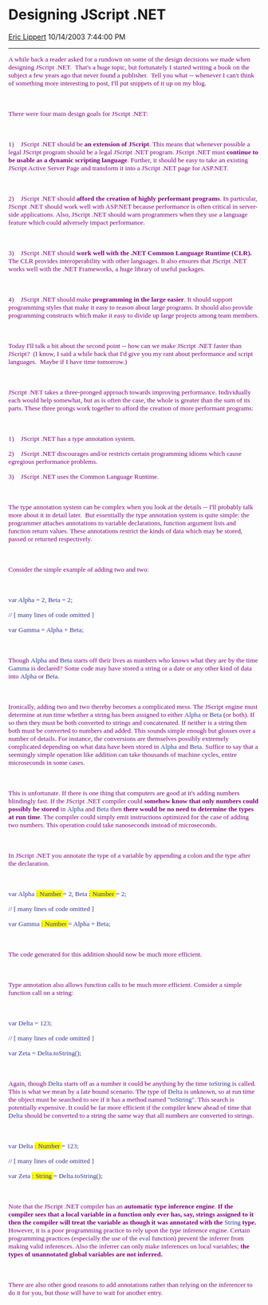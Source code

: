 <div id="page">

# Designing JScript .NET

[Eric Lippert](https://social.msdn.microsoft.com/profile/Eric%20Lippert) 10/14/2003 7:44:00 PM

-----

<div id="content">

<span style="FONT-SIZE: 10pt; COLOR: purple; FONT-FAMILY: &#39;Lucida Sans Unicode&#39;; mso-bidi-font-family: &#39;Times New Roman&#39;">A while back a reader asked for a rundown on some of the design decisions we made when designing JScript .NET.<span style="mso-spacerun: yes">  </span>That's a huge topic, but fortunately I started writing a book on the subject a few years ago that never found a publisher.<span style="mso-spacerun: yes">  </span>Tell you what -- whenever I can't think of something more interesting to post, I'll put snippets of it up on my blog.</span>

<span style="FONT-SIZE: 10pt; COLOR: purple; FONT-FAMILY: &#39;Lucida Sans Unicode&#39;; mso-bidi-font-family: &#39;Times New Roman&#39;"> </span>

 

<span style="FONT-SIZE: 10pt; COLOR: purple; FONT-FAMILY: &#39;Lucida Sans Unicode&#39;; mso-bidi-font-family: &#39;Times New Roman&#39;">There were four main design goals for JScript .NET:</span>

<span style="FONT-SIZE: 10pt; COLOR: purple; FONT-FAMILY: &#39;Lucida Sans Unicode&#39;; mso-bidi-font-family: &#39;Times New Roman&#39;"> </span>

 

<span style="FONT-SIZE: 10pt; COLOR: purple; FONT-FAMILY: &#39;Lucida Sans Unicode&#39;; mso-fareast-font-family: &#39;Lucida Sans Unicode&#39;"><span style="mso-list: Ignore">1)<span style="FONT: 7pt &#39;Times New Roman&#39;">      </span></span></span><span style="FONT-SIZE: 10pt; COLOR: purple; FONT-FAMILY: &#39;Lucida Sans Unicode&#39;; mso-bidi-font-family: &#39;Times New Roman&#39;">JScript .NET should be **an extension of JScript**. This means that whenever possible a legal JScript program should be a legal JScript .NET program. JScript .NET must **continue to be usable as a dynamic scripting language**. Further, it should be easy to take an existing JScript Active Server Page and transform it into a JScript .NET page for ASP.NET.</span>

<span style="FONT-SIZE: 10pt; COLOR: purple; FONT-FAMILY: &#39;Lucida Sans Unicode&#39;; mso-bidi-font-family: &#39;Times New Roman&#39;"> </span>

 

<span style="FONT-SIZE: 10pt; COLOR: purple; FONT-FAMILY: &#39;Lucida Sans Unicode&#39;; mso-fareast-font-family: &#39;Lucida Sans Unicode&#39;"><span style="mso-list: Ignore">2)<span style="FONT: 7pt &#39;Times New Roman&#39;">      </span></span></span><span style="FONT-SIZE: 10pt; COLOR: purple; FONT-FAMILY: &#39;Lucida Sans Unicode&#39;; mso-bidi-font-family: &#39;Times New Roman&#39;">JScript .NET should **afford the creation of highly performant programs**. In particular, JScript .NET should work well with ASP.NET because performance is often critical in server-side applications. Also, JScript .NET should warn programmers when they use a language feature which could adversely impact performance.</span>

<span style="FONT-SIZE: 10pt; COLOR: purple; FONT-FAMILY: &#39;Lucida Sans Unicode&#39;; mso-bidi-font-family: &#39;Times New Roman&#39;"> </span>

 

<span style="FONT-SIZE: 10pt; COLOR: purple; FONT-FAMILY: &#39;Lucida Sans Unicode&#39;; mso-fareast-font-family: &#39;Lucida Sans Unicode&#39;"><span style="mso-list: Ignore">3)<span style="FONT: 7pt &#39;Times New Roman&#39;">      </span></span></span><span style="FONT-SIZE: 10pt; COLOR: purple; FONT-FAMILY: &#39;Lucida Sans Unicode&#39;; mso-bidi-font-family: &#39;Times New Roman&#39;">JScript .NET should **work well with the .NET Common Language Runtime (CLR).** The CLR provides interoperability with other languages. It also ensures that JScript .NET works well with the .NET Frameworks, a huge library of useful packages.</span>

<span style="FONT-SIZE: 10pt; COLOR: purple; FONT-FAMILY: &#39;Lucida Sans Unicode&#39;; mso-bidi-font-family: &#39;Times New Roman&#39;"> </span>

 

<span style="FONT-SIZE: 10pt; COLOR: purple; FONT-FAMILY: &#39;Lucida Sans Unicode&#39;; mso-fareast-font-family: &#39;Lucida Sans Unicode&#39;"><span style="mso-list: Ignore">4)<span style="FONT: 7pt &#39;Times New Roman&#39;">      </span></span></span><span style="FONT-SIZE: 10pt; COLOR: purple; FONT-FAMILY: &#39;Lucida Sans Unicode&#39;; mso-bidi-font-family: &#39;Times New Roman&#39;">JScript .NET should make **programming in the large easier**. It should support programming styles that make it easy to reason about large programs. It should also provide programming constructs which make it easy to divide up large projects among team members.</span>

<span style="FONT-SIZE: 10pt; COLOR: purple; FONT-FAMILY: &#39;Lucida Sans Unicode&#39;; mso-bidi-font-family: &#39;Times New Roman&#39;"> </span>

 

<span style="FONT-SIZE: 10pt; COLOR: purple; FONT-FAMILY: &#39;Lucida Sans Unicode&#39;; mso-bidi-font-family: &#39;Times New Roman&#39;">Today I'll talk a bit about the second point -- how can we make JScript .NET faster than JScript?<span style="mso-spacerun: yes">  </span>(I know, I said a while back that I'd give you my rant about performance and script languages.<span style="mso-spacerun: yes">  </span>Maybe if I have time tomorrow.)</span>

<span style="FONT-SIZE: 10pt; COLOR: purple; FONT-FAMILY: &#39;Lucida Sans Unicode&#39;; mso-bidi-font-family: &#39;Times New Roman&#39;"> </span>

 

<span style="FONT-SIZE: 10pt; COLOR: purple; FONT-FAMILY: &#39;Lucida Sans Unicode&#39;; mso-bidi-font-family: &#39;Times New Roman&#39;">JScript .NET takes a three-pronged approach towards improving performance. Individually each would help somewhat, but as is often the case, the whole is greater than the sum of its parts. These three prongs work together to afford the creation of more performant programs:</span>

<span style="FONT-SIZE: 10pt; COLOR: purple; FONT-FAMILY: &#39;Lucida Sans Unicode&#39;; mso-bidi-font-family: &#39;Times New Roman&#39;"> </span>

 

<span style="FONT-SIZE: 10pt; COLOR: purple; FONT-FAMILY: &#39;Lucida Sans Unicode&#39;; mso-fareast-font-family: &#39;Lucida Sans Unicode&#39;"><span style="mso-list: Ignore">1)<span style="FONT: 7pt &#39;Times New Roman&#39;">      </span></span></span><span style="FONT-SIZE: 10pt; COLOR: purple; FONT-FAMILY: &#39;Lucida Sans Unicode&#39;; mso-bidi-font-family: &#39;Times New Roman&#39;">JScript .NET has a type annotation system.</span>

<span style="FONT-SIZE: 10pt; COLOR: purple; FONT-FAMILY: &#39;Lucida Sans Unicode&#39;; mso-fareast-font-family: &#39;Lucida Sans Unicode&#39;"><span style="mso-list: Ignore">2)<span style="FONT: 7pt &#39;Times New Roman&#39;">      </span></span></span><span style="FONT-SIZE: 10pt; COLOR: purple; FONT-FAMILY: &#39;Lucida Sans Unicode&#39;; mso-bidi-font-family: &#39;Times New Roman&#39;">JScript .NET discourages and/or restricts certain programming idioms which cause egregious performance problems.</span>

<span style="FONT-SIZE: 10pt; COLOR: purple; FONT-FAMILY: &#39;Lucida Sans Unicode&#39;; mso-fareast-font-family: &#39;Lucida Sans Unicode&#39;"><span style="mso-list: Ignore">3)<span style="FONT: 7pt &#39;Times New Roman&#39;">      </span></span></span><span style="FONT-SIZE: 10pt; COLOR: purple; FONT-FAMILY: &#39;Lucida Sans Unicode&#39;; mso-bidi-font-family: &#39;Times New Roman&#39;">JScript .NET uses the Common Language Runtime.</span>

<span style="FONT-SIZE: 10pt; COLOR: purple; FONT-FAMILY: &#39;Lucida Sans Unicode&#39;; mso-bidi-font-family: &#39;Times New Roman&#39;"> </span>

 

<span style="FONT-SIZE: 10pt; COLOR: purple; FONT-FAMILY: &#39;Lucida Sans Unicode&#39;; mso-bidi-font-family: &#39;Times New Roman&#39;">The type annotation system can be complex when you look at the details -- I'll probably talk more about it in detail later.<span style="mso-spacerun: yes">  </span>But essentially the type annotation system is quite simple: the programmer attaches annotations to variable declarations, function argument lists and function return values. These annotations restrict the kinds of data which may be stored, passed or returned respectively. </span>

<span style="FONT-SIZE: 10pt; COLOR: purple; FONT-FAMILY: &#39;Lucida Sans Unicode&#39;; mso-bidi-font-family: &#39;Times New Roman&#39;"> </span>

 

<span style="FONT-SIZE: 10pt; COLOR: purple; FONT-FAMILY: &#39;Lucida Sans Unicode&#39;; mso-bidi-font-family: &#39;Times New Roman&#39;">Consider the simple example of adding two and two:</span>

<span style="FONT-SIZE: 10pt; COLOR: purple; FONT-FAMILY: &#39;Lucida Sans Unicode&#39;; mso-bidi-font-family: &#39;Times New Roman&#39;"> </span>

 

<span style="FONT-SIZE: 10pt; COLOR: #333399; FONT-FAMILY: &#39;Lucida Console&#39;">var Alpha = 2, Beta = 2;</span>

<span style="FONT-SIZE: 10pt; COLOR: #333399; FONT-FAMILY: &#39;Lucida Console&#39;">// \[ many lines of code omitted \]</span>

<span style="FONT-SIZE: 10pt; COLOR: #333399; FONT-FAMILY: &#39;Lucida Console&#39;">var Gamma = Alpha + Beta;</span>

<span style="FONT-SIZE: 10pt; COLOR: purple; FONT-FAMILY: &#39;Lucida Sans Unicode&#39;; mso-bidi-font-family: &#39;Times New Roman&#39;"> </span>

 

<span style="FONT-SIZE: 10pt; COLOR: purple; FONT-FAMILY: &#39;Lucida Sans Unicode&#39;; mso-bidi-font-family: &#39;Times New Roman&#39;">Though </span><span style="FONT-SIZE: 10pt; COLOR: #333399; FONT-FAMILY: &#39;Lucida Console&#39;">Alpha</span><span style="FONT-SIZE: 10pt; COLOR: purple; FONT-FAMILY: &#39;Lucida Sans Unicode&#39;; mso-bidi-font-family: &#39;Times New Roman&#39;"> and </span><span style="FONT-SIZE: 10pt; COLOR: #333399; FONT-FAMILY: &#39;Lucida Console&#39;">Beta</span><span style="FONT-SIZE: 10pt; COLOR: purple; FONT-FAMILY: &#39;Lucida Sans Unicode&#39;; mso-bidi-font-family: &#39;Times New Roman&#39;"> starts off their lives as numbers who knows what they are by the time </span><span style="FONT-SIZE: 10pt; COLOR: #333399; FONT-FAMILY: &#39;Lucida Console&#39;">Gamma</span><span style="FONT-SIZE: 10pt; COLOR: purple; FONT-FAMILY: &#39;Lucida Sans Unicode&#39;; mso-bidi-font-family: &#39;Times New Roman&#39;"> is declared? Some code may have stored a string or a date or any other kind of data into </span><span style="FONT-SIZE: 10pt; COLOR: #333399; FONT-FAMILY: &#39;Lucida Console&#39;">Alpha</span><span style="FONT-SIZE: 10pt; COLOR: purple; FONT-FAMILY: &#39;Lucida Sans Unicode&#39;; mso-bidi-font-family: &#39;Times New Roman&#39;"> or </span><span style="FONT-SIZE: 10pt; COLOR: #333399; FONT-FAMILY: &#39;Lucida Console&#39;">Beta</span><span style="FONT-SIZE: 10pt; COLOR: purple; FONT-FAMILY: &#39;Lucida Sans Unicode&#39;; mso-bidi-font-family: &#39;Times New Roman&#39;">. </span>

<span style="FONT-SIZE: 10pt; COLOR: purple; FONT-FAMILY: &#39;Lucida Sans Unicode&#39;; mso-bidi-font-family: &#39;Times New Roman&#39;"> </span>

 

<span style="FONT-SIZE: 10pt; COLOR: purple; FONT-FAMILY: &#39;Lucida Sans Unicode&#39;; mso-bidi-font-family: &#39;Times New Roman&#39;">Ironically, adding two and two thereby becomes a complicated mess. The JScript engine must determine at run time whether a string has been assigned to either </span><span style="FONT-SIZE: 10pt; COLOR: #333399; FONT-FAMILY: &#39;Lucida Console&#39;">Alpha</span><span style="FONT-SIZE: 10pt; COLOR: purple; FONT-FAMILY: &#39;Lucida Sans Unicode&#39;; mso-bidi-font-family: &#39;Times New Roman&#39;"> or </span><span style="FONT-SIZE: 10pt; COLOR: #333399; FONT-FAMILY: &#39;Lucida Console&#39;">Beta</span><span style="FONT-SIZE: 10pt; COLOR: purple; FONT-FAMILY: &#39;Lucida Sans Unicode&#39;; mso-bidi-font-family: &#39;Times New Roman&#39;"> (or both). If so then they must be both converted to strings and concatenated. If neither is a string then both must be converted to numbers and added. This sounds simple enough but glosses over a number of details. For instance, the conversions are themselves possibly extremely complicated depending on what data have been stored in </span><span style="FONT-SIZE: 10pt; COLOR: #333399; FONT-FAMILY: &#39;Lucida Console&#39;">Alpha</span><span style="FONT-SIZE: 10pt; COLOR: purple; FONT-FAMILY: &#39;Lucida Sans Unicode&#39;; mso-bidi-font-family: &#39;Times New Roman&#39;"> and </span><span style="FONT-SIZE: 10pt; COLOR: #333399; FONT-FAMILY: &#39;Lucida Console&#39;">Beta</span><span style="FONT-SIZE: 10pt; COLOR: purple; FONT-FAMILY: &#39;Lucida Sans Unicode&#39;; mso-bidi-font-family: &#39;Times New Roman&#39;">. Suffice to say that a seemingly simple operation like addition can take thousands of machine cycles, entire microseconds in some cases.</span>

<span style="FONT-SIZE: 10pt; COLOR: purple; FONT-FAMILY: &#39;Lucida Sans Unicode&#39;; mso-bidi-font-family: &#39;Times New Roman&#39;"> </span>

 

<span style="FONT-SIZE: 10pt; COLOR: purple; FONT-FAMILY: &#39;Lucida Sans Unicode&#39;; mso-bidi-font-family: &#39;Times New Roman&#39;">This is unfortunate. If there is one thing that computers are good at it's adding numbers blindingly fast. If the JScript .NET compiler could **somehow know that only numbers could possibly be stored** in </span><span style="FONT-SIZE: 10pt; COLOR: #333399; FONT-FAMILY: &#39;Lucida Console&#39;">Alpha</span><span style="FONT-SIZE: 10pt; COLOR: purple; FONT-FAMILY: &#39;Lucida Sans Unicode&#39;; mso-bidi-font-family: &#39;Times New Roman&#39;"> and </span><span style="FONT-SIZE: 10pt; COLOR: #333399; FONT-FAMILY: &#39;Lucida Console&#39;">Beta</span><span style="FONT-SIZE: 10pt; COLOR: purple; FONT-FAMILY: &#39;Lucida Sans Unicode&#39;; mso-bidi-font-family: &#39;Times New Roman&#39;"> then **there would be no need to determine the types at run time**. The compiler could simply emit instructions optimized for the case of adding two numbers. This operation could take nanoseconds instead of microseconds.</span>

<span style="FONT-SIZE: 10pt; COLOR: purple; FONT-FAMILY: &#39;Lucida Sans Unicode&#39;; mso-bidi-font-family: &#39;Times New Roman&#39;"> </span>

 

<span style="FONT-SIZE: 10pt; COLOR: purple; FONT-FAMILY: &#39;Lucida Sans Unicode&#39;; mso-bidi-font-family: &#39;Times New Roman&#39;">In JScript .NET you annotate the type of a variable by appending a colon and the type after the declaration.</span>

<span style="FONT-SIZE: 10pt; COLOR: purple; FONT-FAMILY: &#39;Lucida Sans Unicode&#39;; mso-bidi-font-family: &#39;Times New Roman&#39;"> </span>

 

<span style="FONT-SIZE: 10pt; COLOR: #333399; FONT-FAMILY: &#39;Lucida Console&#39;">var Alpha <span style="BACKGROUND: yellow; mso-highlight: yellow">: Number </span>= 2, Beta <span style="BACKGROUND: yellow; mso-highlight: yellow">: Number </span>= 2;</span>

<span style="FONT-SIZE: 10pt; COLOR: #333399; FONT-FAMILY: &#39;Lucida Console&#39;">// \[ many lines of code omitted \]</span>

<span style="FONT-SIZE: 10pt; COLOR: #333399; FONT-FAMILY: &#39;Lucida Console&#39;">var Gamma <span style="BACKGROUND: yellow; mso-highlight: yellow">: Number </span>= Alpha + Beta;</span>

<span style="FONT-SIZE: 10pt; COLOR: purple; FONT-FAMILY: &#39;Lucida Sans Unicode&#39;; mso-bidi-font-family: &#39;Times New Roman&#39;"> </span>

 

<span style="FONT-SIZE: 10pt; COLOR: purple; FONT-FAMILY: &#39;Lucida Sans Unicode&#39;; mso-bidi-font-family: &#39;Times New Roman&#39;">The code generated for this addition should now be much more efficient. </span>

<span style="FONT-SIZE: 10pt; COLOR: purple; FONT-FAMILY: &#39;Lucida Sans Unicode&#39;; mso-bidi-font-family: &#39;Times New Roman&#39;"> </span>

 

<span style="FONT-SIZE: 10pt; COLOR: purple; FONT-FAMILY: &#39;Lucida Sans Unicode&#39;; mso-bidi-font-family: &#39;Times New Roman&#39;">Type annotation also allows function calls to be much more efficient. Consider a simple function call on a string:</span>

<span style="FONT-SIZE: 10pt; COLOR: purple; FONT-FAMILY: &#39;Lucida Sans Unicode&#39;; mso-bidi-font-family: &#39;Times New Roman&#39;"> </span>

 

<span style="FONT-SIZE: 10pt; COLOR: #333399; FONT-FAMILY: &#39;Lucida Console&#39;">var Delta = 123;</span>

<span style="FONT-SIZE: 10pt; COLOR: #333399; FONT-FAMILY: &#39;Lucida Console&#39;">// \[ many lines of code omitted \]</span>

<span style="FONT-SIZE: 10pt; COLOR: #333399; FONT-FAMILY: &#39;Lucida Console&#39;">var Zeta = Delta.toString();</span>

<span style="FONT-SIZE: 10pt; COLOR: purple; FONT-FAMILY: &#39;Lucida Sans Unicode&#39;; mso-bidi-font-family: &#39;Times New Roman&#39;"> </span>

 

<span style="FONT-SIZE: 10pt; COLOR: purple; FONT-FAMILY: &#39;Lucida Sans Unicode&#39;; mso-bidi-font-family: &#39;Times New Roman&#39;">Again, though </span><span style="FONT-SIZE: 10pt; COLOR: #333399; FONT-FAMILY: &#39;Lucida Console&#39;">Delta</span><span style="FONT-SIZE: 10pt; COLOR: purple; FONT-FAMILY: &#39;Lucida Sans Unicode&#39;; mso-bidi-font-family: &#39;Times New Roman&#39;"> starts off as a number it could be anything by the time </span><span style="FONT-SIZE: 10pt; COLOR: #333399; FONT-FAMILY: &#39;Lucida Console&#39;">toString</span><span style="FONT-SIZE: 10pt; COLOR: purple; FONT-FAMILY: &#39;Lucida Sans Unicode&#39;; mso-bidi-font-family: &#39;Times New Roman&#39;"> is called. This is what we mean by a late bound scenario. The type of </span><span style="FONT-SIZE: 10pt; COLOR: #333399; FONT-FAMILY: &#39;Lucida Console&#39;">Delta</span><span style="FONT-SIZE: 10pt; COLOR: purple; FONT-FAMILY: &#39;Lucida Sans Unicode&#39;; mso-bidi-font-family: &#39;Times New Roman&#39;"> is unknown, so at run time the object must be searched to see if it has a method named "</span><span style="FONT-SIZE: 10pt; COLOR: #333399; FONT-FAMILY: &#39;Lucida Console&#39;">toString</span><span style="FONT-SIZE: 10pt; COLOR: purple; FONT-FAMILY: &#39;Lucida Sans Unicode&#39;; mso-bidi-font-family: &#39;Times New Roman&#39;">". This search is potentially expensive. It could be far more efficient if the compiler knew ahead of time that </span><span style="FONT-SIZE: 10pt; COLOR: #333399; FONT-FAMILY: &#39;Lucida Console&#39;">Delta</span><span style="FONT-SIZE: 10pt; COLOR: purple; FONT-FAMILY: &#39;Lucida Sans Unicode&#39;; mso-bidi-font-family: &#39;Times New Roman&#39;"> should be converted to a string the same way that all numbers are converted to strings.</span>

<span style="FONT-SIZE: 10pt; COLOR: #333399; FONT-FAMILY: &#39;Lucida Console&#39;"> </span>

 

<span style="FONT-SIZE: 10pt; COLOR: #333399; FONT-FAMILY: &#39;Lucida Console&#39;">var Delta <span style="BACKGROUND: yellow; mso-highlight: yellow">: Number </span>= 123;</span>

<span style="FONT-SIZE: 10pt; COLOR: #333399; FONT-FAMILY: &#39;Lucida Console&#39;">// \[ many lines of code omitted \]</span>

<span style="FONT-SIZE: 10pt; COLOR: #333399; FONT-FAMILY: &#39;Lucida Console&#39;">var Zeta <span style="BACKGROUND: yellow; mso-highlight: yellow">: String </span>= Delta.toString();</span>

<span style="FONT-SIZE: 10pt; COLOR: purple; FONT-FAMILY: &#39;Lucida Sans Unicode&#39;; mso-bidi-font-family: &#39;Times New Roman&#39;"> </span>

 

<span style="FONT-SIZE: 10pt; COLOR: purple; FONT-FAMILY: &#39;Lucida Sans Unicode&#39;; mso-bidi-font-family: &#39;Times New Roman&#39;">Note that the JScript .NET compiler has an **automatic type inference engine**. **If the compiler sees that a local variable in a function only ever has, say, strings assigned to it then the compiler will treat the variable as though it was annotated with the** </span><span style="FONT-SIZE: 10pt; COLOR: #333399; FONT-FAMILY: &#39;Lucida Console&#39;">String</span>**<span style="FONT-SIZE: 10pt; COLOR: purple; FONT-FAMILY: &#39;Lucida Sans Unicode&#39;; mso-bidi-font-family: &#39;Times New Roman&#39;"> type.</span>**<span style="FONT-SIZE: 10pt; COLOR: purple; FONT-FAMILY: &#39;Lucida Sans Unicode&#39;; mso-bidi-font-family: &#39;Times New Roman&#39;"> However, it is a poor programming practice to rely upon the type inference engine. Certain programming practices (especially the use of the </span><span style="FONT-SIZE: 10pt; COLOR: #333399; FONT-FAMILY: &#39;Lucida Console&#39;">eval</span><span style="FONT-SIZE: 10pt; COLOR: purple; FONT-FAMILY: &#39;Lucida Sans Unicode&#39;; mso-bidi-font-family: &#39;Times New Roman&#39;"> function) prevent the inferrer from making valid inferences. Also the inferrer can only make inferences on local variables; **the types of unannotated global variables are not inferred.**</span>

<span style="FONT-SIZE: 10pt; COLOR: purple; FONT-FAMILY: &#39;Lucida Sans Unicode&#39;; mso-bidi-font-family: &#39;Times New Roman&#39;"> </span>

 

<span style="FONT-SIZE: 10pt; COLOR: purple; FONT-FAMILY: &#39;Lucida Sans Unicode&#39;; mso-bidi-font-family: &#39;Times New Roman&#39;">There are also other good reasons to add annotations rather than relying on the inferencer to do it for you, but those will have to wait for another entry.</span>

</div>

</div>

